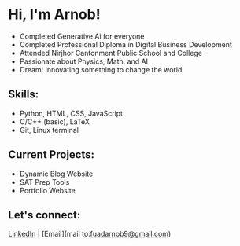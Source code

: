 # Hi, I'm Arnob!
- Completed Generative Ai for everyone
- Completed Professional Diploma in Digital Business Development
- Attended Nirjhor Cantonment Public School and College
- Passionate about Physics, Math, and AI
- Dream: Innovating something to change the world

## Skills:
- Python, HTML, CSS, JavaScript
- C/C++ (basic), LaTeX
- Git, Linux terminal

## Current Projects:
- Dynamic Blog Website
- SAT Prep Tools
- Portfolio Website

## Let's connect:
[LinkedIn](https://www.linkedin.com/in/fuad-arnob?utm_source=share&utm_campaign=share_via&utm_content=profile&utm_medium=android_app) | [Email](mail to:fuadarnob9@gmail.com)
